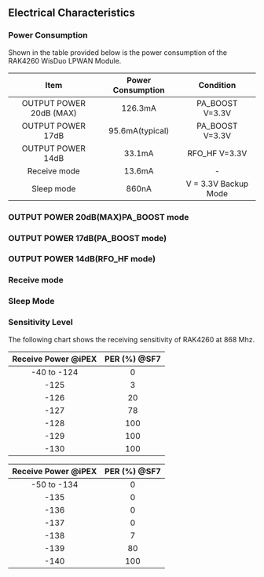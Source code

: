 ## Electrical Characteristics

### Power Consumption
Shown in the table provided below is the power consumption of the RAK4260 WisDuo LPWAN Module.



|          Item           | Power Consumption |      Condition       |
| :---------------------: | :---------------: | :------------------: |
| OUTPUT POWER 20dB (MAX) |      126.3mA      |   PA_BOOST V=3.3V    |
|    OUTPUT POWER 17dB    |  95.6mA(typical)  |   PA_BOOST V=3.3V    |
|    OUTPUT POWER 14dB    |      33.1mA       |    RFO_HF V=3.3V     |
|      Receive mode       |      13.6mA       |          -           |
|       Sleep mode        |       860nA       | V = 3.3V Backup Mode |



### OUTPUT POWER 20dB(MAX)PA_BOOST mode

<rk-img
  src="/assets/images/datasheet/rak4260/output-power-20db.jpg"
  width="100%"
  figure-number="1"
  caption="OUTPUT POWER 20dB(MAX)"
/>

### OUTPUT POWER 17dB(PA_BOOST mode)

<rk-img
  src="/assets/images/datasheet/rak4260/output-power-17db.jpg"
  width="100%"
  figure-number="2"
  caption="OUTPUT POWER 17dB"
/>

### OUTPUT POWER 14dB(RFO_HF mode)

<rk-img
  src="/assets/images/datasheet/rak4260/output-power-14db.jpg"
  width="100%"
  figure-number="3"
  caption="OUTPUT POWER 14dB"
/>

### Receive mode

<rk-img
  src="/assets/images/datasheet/rak4260/receive-mode.jpg"
  width="100%"
  figure-number="4"
  caption="Receive Mode"
/>

### Sleep Mode

<rk-img
  src="/assets/images/datasheet/rak4260/sleep-mode.jpg"
  width="100%"
  figure-number="5"
  caption="Sleep Mode"
/>

### Sensitivity Level

The following chart shows the receiving sensitivity of RAK4260 at 868 Mhz.


| Receive Power @iPEX | PER (%) @SF7 |
| :-----------------: | :----------: |
|     -40 to -124     |      0       |
|        -125         |      3       |
|        -126         |      20      |
|        -127         |      78      |
|        -128         |     100      |
|        -129         |     100      |
|        -130         |     100      |
    

<rk-img
  src="/assets/images/datasheet/rak4260/sensitivity-level-sf7.jpg"
  width="100%"
  figure-number="6"
  caption="Sensitivity Level (SF7)"
/>

| Receive Power @iPEX | PER (%) @SF7 |
| :-----------------: | :----------: |
|     -50 to -134     |      0       |
|        -135         |      0       |
|        -136         |      0       |
|        -137         |      0       |
|        -138         |      7       |
|        -139         |      80      |
|        -140         |     100      |


<rk-img
  src="/assets/images/datasheet/rak4260/sensitivity-level-sf12.jpg"
  width="100%"
  figure-number="7"
  caption="Sensitivity Level (SF12)"
/>